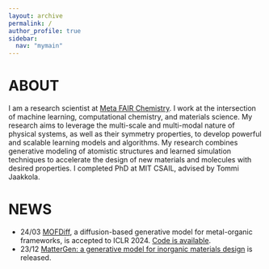 ```yaml
---
layout: archive
permalink: /
author_profile: true
sidebar:
  nav: "mymain"
---
```


<h1>ABOUT</h1>

I am a research scientist at [Meta FAIR Chemistry](https://github.com/FAIR-Chem/fairchem). I work at the intersection of machine learning, computational chemistry, and materials science. My research aims to leverage the multi-scale and multi-modal nature of physical systems, as well as their symmetry properties, to develop powerful and scalable learning models and algorithms. My research combines generative modeling of atomistic structures and learned simulation techniques to accelerate the design of new materials and molecules with desired properties. I completed PhD at MIT CSAIL, advised by <a style="text-decoration:none" href="https://people.csail.mit.edu/tommi/tommi.html">Tommi Jaakkola.

<h1>NEWS</h1>

- 24/03 [MOFDiff](https://openreview.net/forum?id=0VBsoluxR2), a diffusion-based generative model for metal-organic frameworks, is accepted to ICLR 2024. [Code is available](https://github.com/microsoft/MOFDiff).
- 23/12 [MatterGen: a generative model for inorganic materials design](https://arxiv.org/abs/2312.03687) is released.
